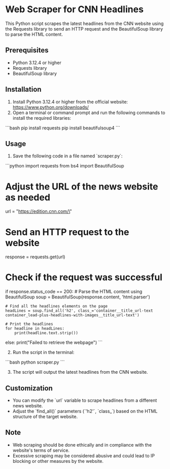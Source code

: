 # Web Scraper for CNN Headlines

This Python script scrapes the latest headlines from the CNN website using the Requests library to send an HTTP request and the BeautifulSoup library to parse the HTML content.

## Prerequisites

- Python 3.12.4 or higher
- Requests library
- BeautifulSoup library

## Installation

1. Install Python 3.12.4 or higher from the official website: https://www.python.org/downloads/
2. Open a terminal or command prompt and run the following commands to install the required libraries:

\`\`\`bash
pip install requests
pip install beautifulsoup4
\`\`\`

## Usage

1. Save the following code in a file named \`scraper.py\`:

\`\`\`python
import requests
from bs4 import BeautifulSoup

# Adjust the URL of the news website as needed
url = \"https://edition.cnn.com/\"

# Send an HTTP request to the website
response = requests.get(url)

# Check if the request was successful
if response.status_code == 200:
    # Parse the HTML content using BeautifulSoup
    soup = BeautifulSoup(response.content, 'html.parser')
   
    # Find all the headlines elements on the page
    headLines = soup.find_all('h2', class_='container__title_url-text container_lead-plus-headlines-with-images__title_url-text')
    
    # Print the headlines
    for headline in headLines:
        print(headline.text.strip())
else:
    print(\"Failed to retrieve the webpage\")
\`\`\`

2. Run the script in the terminal:

\`\`\`bash
python scraper.py
\`\`\`

3. The script will output the latest headlines from the CNN website.

## Customization

- You can modify the \`url\` variable to scrape headlines from a different news website.
- Adjust the \`find_all()\` parameters (\`'h2'\`, \`class_\`) based on the HTML structure of the target website.

## Note

- Web scraping should be done ethically and in compliance with the website's terms of service.
- Excessive scraping may be considered abusive and could lead to IP blocking or other measures by the website.
